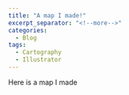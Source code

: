 ```yaml
---
title: "A map I made!"
excerpt_separator: "<!--more-->"
categories:
  - Blog
tags:
  - Cartography
  - Illustrator
---
```


Here is a map I made
